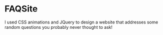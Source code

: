# FAQSite
I used CSS animations and JQuery to design a website that addresses some random questions you probably never thought to ask! 
